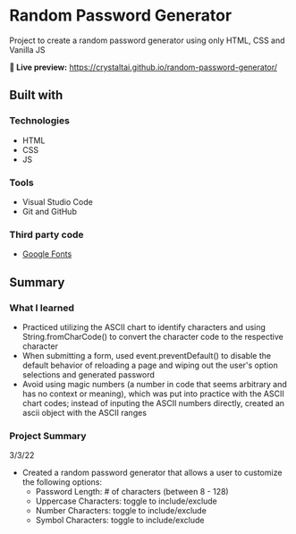 # Random Password Generator

Project to create a random password generator using only HTML, CSS and Vanilla JS

**🔗 Live preview:** https://crystaltai.github.io/random-password-generator/

## Built with

### Technologies

- HTML
- CSS
- JS

### Tools

- Visual Studio Code
- Git and GitHub

### Third party code

- [Google Fonts](https://fonts.google.com/)

## Summary

### What I learned

- Practiced utilizing the ASCII chart to identify characters and using String.fromCharCode() to convert the character code to the respective character
- When submitting a form, used event.preventDefault() to disable the default behavior of reloading a page and wiping out the user's option selections and generated password
- Avoid using magic numbers (a number in code that seems arbitrary and has no context or meaning), which was put into practice with the ASCII chart codes; instead of inputing the ASCII numbers directly, created an ascii object with the ASCII ranges

### Project Summary

3/3/22

- Created a random password generator that allows a user to customize the following options:
  - Password Length: # of characters (between 8 - 128)
  - Uppercase Characters: toggle to include/exclude
  - Number Characters: toggle to include/exclude
  - Symbol Characters: toggle to include/exclude
